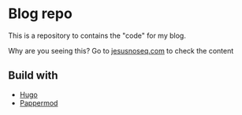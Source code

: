 # Blog repo

This is a repository to contains the "code" for my blog.

Why are you seeing this? Go to [jesusnoseq.com](https://jesusnoseq.com/) to check the content

## Build with

* [Hugo](https://github.com/gohugoio/hugo)
* [Pappermod](https://github.com/cesardarinel/PaperMod)